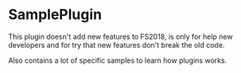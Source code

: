 # SamplePlugin

This plugin doesn't add new features to FS2018, is only for help new developers and for try that new features don't break the old code.

Also contains a lot of specific samples to learn how plugins works.